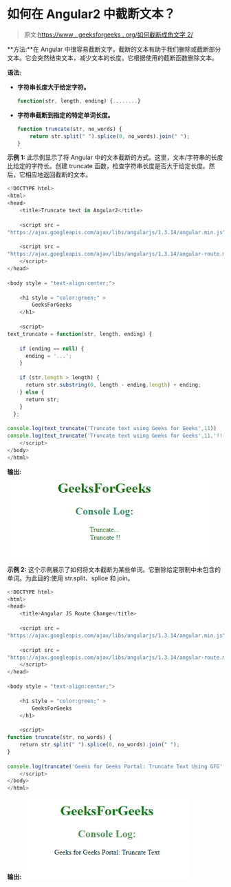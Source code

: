 # 如何在 Angular2 中截断文本？

> 原文:[https://www . geeksforgeeks . org/如何截断成角文字 2/](https://www.geeksforgeeks.org/how-to-truncate-text-in-angular2/)

**方法:**在 Angular 中很容易截断文字。截断的文本有助于我们删除或截断部分文本。它会突然结束文本，减少文本的长度。它根据使用的截断函数删除文本。

**语法:**

*   **字符串长度大于给定字符。**

    ```ts
    function(str, length, ending) {........}
    ```

*   **字符串截断到指定的特定单词长度。**

    ```ts
    function truncate(str, no_words) {
        return str.split(" ").splice(0, no_words).join(" ");
    }
    ```

**示例 1:** 此示例显示了将 Angular 中的文本截断的方式。这里，文本/字符串的长度比给定的字符长。创建 truncate 函数，检查字符串长度是否大于给定长度。然后，它相应地返回截断的文本。

```ts
<!DOCTYPE html> 
<html> 
<head> 
    <title>Truncate text in Angular2</title> 

    <script src = 
"https://ajax.googleapis.com/ajax/libs/angularjs/1.3.14/angular.min.js"></script> 

    <script src = 
"https://ajax.googleapis.com/ajax/libs/angularjs/1.3.14/angular-route.min.js"> 
    </script> 
</head> 

<body style = "text-align:center;"> 

    <h1 style = "color:green;" > 
        GeeksForGeeks 
    </h1> 

    <script> 
text_truncate = function(str, length, ending) {

    if (ending == null) {
      ending = '...';
    }

    if (str.length > length) {
      return str.substring(0, length - ending.length) + ending;
    } else {
      return str;
    }
  };

console.log(text_truncate('Truncate text using Geeks for Geeks',11))
console.log(text_truncate('Truncate text using Geeks for Geeks',11,'!!'))
    </script> 
</body> 
</html>                    
```

**输出:**
![](img/2d2bf173cd8ecc7b1226f0e551cc079c.png)

**示例 2:** 这个示例展示了如何将文本截断为某些单词。它删除给定限制中未包含的单词。为此目的:使用 str.split、splice 和 join。

```ts
<!DOCTYPE html> 
<html> 
<head> 
    <title>Angular JS Route Change</title> 

    <script src = 
"https://ajax.googleapis.com/ajax/libs/angularjs/1.3.14/angular.min.js"></script> 

    <script src = 
"https://ajax.googleapis.com/ajax/libs/angularjs/1.3.14/angular-route.min.js"> 
    </script> 
</head> 

<body style = "text-align:center;"> 

    <h1 style = "color:green;" > 
        GeeksForGeeks 
    </h1> 

    <script> 
function truncate(str, no_words) {
    return str.split(" ").splice(0, no_words).join(" ");
}

console.log(truncate('Geeks for Geeks Portal: Truncate Text Using GFG', 6));
    </script> 
</body> 
</html>                    
```

**输出:**
![](img/6c9242145cbc215269ca170121c8d7c5.png)